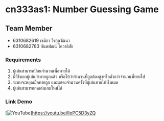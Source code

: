 # cn333as1: Number Guessing Game

## Team Member

- 6310682619 เขมิกา วีรกุลวัฒนา
- 6310682783 กันตพัฒน์ โควาดิสัย

### Requirements

1. ผู้เล่นสามารถป้อนจํานวนเพื่อทายได้
2. มีวิธีบอกผู้เล่นว่าทายถูกแล้ว หรือใบ้ว่าจํานวนที่ถูกต้องสูงหรือต่ำกว่าจำนวนที่ทายไป
3. ระบบจะหยุดเมื่อทายถูก และแสดงจํานวนครั้งที่ผู้เล่นทายไปทั้งหมด
4. ผู้เล่นสามารถกดเล่นเกมใหม่ได้

### Link Demo

[![YouTube](https://img.shields.io/badge/YouTube-%23FF0000.svg?style=for-the-badge&logo=YouTube&logoColor=white)]https://youtu.be/lIoPC5D3yZQ
